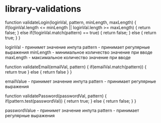 # library-validations


function validateLogin(loginVal, pattern, minLength, maxLength) {
  if(loginVal.length <= minLength || loginVal.length >= maxLength) {
    return false;
  } else if(!loginVal.match(pattern) == true) {
    return false;
  } else {
    return true;
  }
}

loginVal - принимет значение инпута
pattern - принимает регулярные выражения
minLength - минимальное количество значение при вводе
maxLength - максимальное количество значение при вводе

function validateEmail(emailVal, pattern) {
  if(emailVal.match(pattern)) {
    return true
  } else {
    return false
  }
}

emailValue - принимет значение инпута
pattern - принимает регулярные выражения

function validatePassword(passwordVal, pattern) {
  if(pattern.test(passwordVal)) {
    return true;
  } else {
    return false;
  }
}

passwordValue - принимет значение инпута
pattern - принимает регулярные выражения
